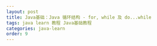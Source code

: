 ```yaml
---
layout: post
title: Java基础：Java 循环结构 - for, while 及 do...while
tags: java learn 教程 Java基础教程
categories: java-learn
order: 9
---
```

